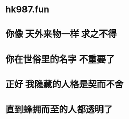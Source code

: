 # ############
# hk987.fun
# 你像 天外来物一样 求之不得
# 你在世俗里的名字 不重要了
# 正好 我隐藏的人格是契而不舍
# 直到蜂拥而至的人都透明了
# ############
<!--欢迎来到hk987，人类的进化就靠你了-->
 <!--
░▒▓█▓▒░░▒▓█▓▒░▒▓█▓▒░░▒▓█▓▒░░▒▓██████▓▒░░ ░▒▓██████▓▒░░▒▓████████▓▒░ 
░▒▓█▓▒░░▒▓█▓▒░▒▓█▓▒░░▒▓█▓▒░▒▓█▓▒░░▒▓█▓▒░░▒▓█▓▒░▒▓█▓▒░▒▓█▓▒░░▒▓█▓▒░ 
░▒▓█▓▒░░▒▓█▓▒░▒▓█▓▒░░▒▓█▓▒░▒▓█▓▒░░▒▓█▓▒░░▒▓█▓▒░▒▓█▓▒░░░░░░░▒▓█▓▒░ 
░▒▓████████▓▒░▒▓███████▓▒░░░▒▓███████▓▒░░▒▓██████▓▒░░░░░░▒▓█▓▒░  
░▒▓█▓▒░░▒▓█▓▒░▒▓█▓▒░░▒▓█▓▒░░░░░░░▒▓█▓▒░░░▒▓█▓▒░▒▓█▓▒░░░░░▒▓█▓▒░  
░▒▓█▓▒░░▒▓█▓▒░▒▓█▓▒░░▒▓█▓▒░░░░░░░▒▓█▓▒░░░▒▓█▓▒░▒▓█▓▒░░░░▒▓█▓▒░   
░▒▓█▓▒░░▒▓█▓▒░▒▓█▓▒░░▒▓█▓▒░░▒▓██████▓▒░░ ░▒▓██████▓▒░░░░▒▓█▓▒░
-->
<!--前进!不择手段的前进-->
<!--Copyright©hk987.fun-->
<!--PC端Google和Firefox支持良好,移动端支持良好-->
